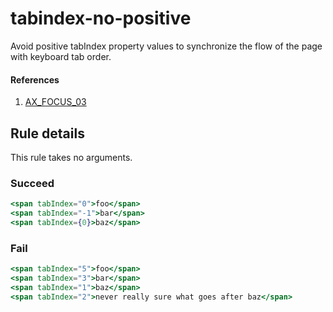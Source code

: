 # tabindex-no-positive

Avoid positive tabIndex property values to synchronize the flow of the page with keyboard tab order.

#### References

1.  [AX_FOCUS_03](https://github.com/GoogleChrome/accessibility-developer-tools/wiki/Audit-Rules#ax_focus_03)

## Rule details

This rule takes no arguments.

### Succeed

```jsx
<span tabIndex="0">foo</span>
<span tabIndex="-1">bar</span>
<span tabIndex={0}>baz</span>
```

### Fail

```jsx
<span tabIndex="5">foo</span>
<span tabIndex="3">bar</span>
<span tabIndex="1">baz</span>
<span tabIndex="2">never really sure what goes after baz</span>
```
